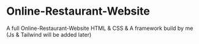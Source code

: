 # Online-Restaurant-Website
A full Online-Restaurant-Website HTML & CSS & A framework build by me (Js & Tailwind will be added later) <br>
#
